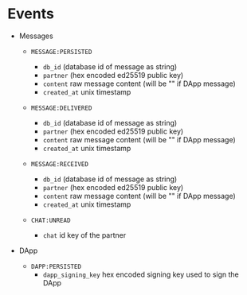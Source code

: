 # Events

- Messages

    - `MESSAGE:PERSISTED`
        - `db_id` (database id of message as string)
        - `partner` (hex encoded ed25519 public key)
        - `content` raw message content (will be "" if DApp message)
        - `created_at` unix timestamp

    - `MESSAGE:DELIVERED`
        - `db_id` (database id of message as string)
        - `partner` (hex encoded ed25519 public key)
        - `content` raw message content (will be "" if DApp message)
        - `created_at` unix timestamp

    - `MESSAGE:RECEIVED`
        - `db_id` (database id of message as string)
        - `partner` (hex encoded ed25519 public key)
        - `content` raw message content (will be "" if DApp message)
        - `created_at` unix timestamp

    - `CHAT:UNREAD`
        - `chat` id key of the partner

- DApp

    - `DAPP:PERSISTED`
        - `dapp_signing_key` hex encoded signing key used to sign the DApp